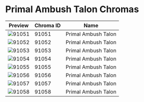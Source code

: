 # Primal Ambush Talon Chromas



| Preview | Chroma ID | Name |
|---------|-----------|------|
| ![91051](https://raw.communitydragon.org/latest/plugins/rcp-be-lol-game-data/global/default/v1/champion-chroma-images/91/91051.png) | 91051 | Primal Ambush Talon |
| ![91052](https://raw.communitydragon.org/latest/plugins/rcp-be-lol-game-data/global/default/v1/champion-chroma-images/91/91052.png) | 91052 | Primal Ambush Talon |
| ![91053](https://raw.communitydragon.org/latest/plugins/rcp-be-lol-game-data/global/default/v1/champion-chroma-images/91/91053.png) | 91053 | Primal Ambush Talon |
| ![91054](https://raw.communitydragon.org/latest/plugins/rcp-be-lol-game-data/global/default/v1/champion-chroma-images/91/91054.png) | 91054 | Primal Ambush Talon |
| ![91055](https://raw.communitydragon.org/latest/plugins/rcp-be-lol-game-data/global/default/v1/champion-chroma-images/91/91055.png) | 91055 | Primal Ambush Talon |
| ![91056](https://raw.communitydragon.org/latest/plugins/rcp-be-lol-game-data/global/default/v1/champion-chroma-images/91/91056.png) | 91056 | Primal Ambush Talon |
| ![91057](https://raw.communitydragon.org/latest/plugins/rcp-be-lol-game-data/global/default/v1/champion-chroma-images/91/91057.png) | 91057 | Primal Ambush Talon |
| ![91058](https://raw.communitydragon.org/latest/plugins/rcp-be-lol-game-data/global/default/v1/champion-chroma-images/91/91058.png) | 91058 | Primal Ambush Talon |